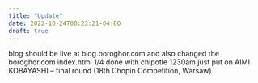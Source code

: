```yaml
---
title: "Update"
date: 2022-10-24T00:23:21-04:00
draft: true
---
```


blog should be live at blog.boroghor.com and also changed the boroghor.com index.html 1/4 done with chipotle 1230am just put on AIMI KOBAYASHI – final round (18th Chopin Competition, Warsaw)